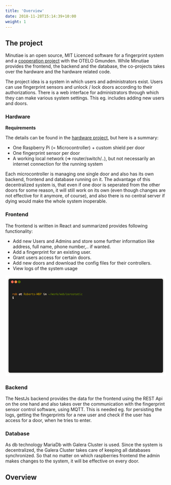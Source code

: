 ```yaml
---
title: 'Overview'
date: 2018-11-28T15:14:39+10:00
weight: 1
---
```


## The project

Minutiae is an open source, MIT Licenced software for a fingerprint system and a [cooperation project](link)
with the OTELO Gmunden.
While Minutiae provides the frontend, the backend and the database, the co-projects takes over the hardware and the
hardware related code.

The project idea is a system in which users and administrators exist. Users can use fingerprint sensors and unlock / lock doors according to their authorizations.
There is a web interface for administrators through which they can make various system settings. This eg. includes adding new users and doors.

### Hardware

**Requirements** 

The details can be found in the [hardware project](link), but here is a summary:
- One Raspberry Pi (= Microcontroller) + custom shield per door
- One fingerprint sensor per door
- A working local network (=> router/switch/..), but not necessarily an internet connection for the running system 

Each microcontroller is managing one single door and also has its own backend, frontend and database running on it.
The advantage of this decentralized system is, that even if one door is seperated from the other doors for some reason, it will still work on its own 
(even though changes are not effective for it anymore, of course), and also there is no central server if dying would make the whole system inoperable.

### Frontend

The frontend is written in React and summarized provides following functionality:

- Add new Users and Admins and store some further information like address, full name, phone number,.. if wanted.
- Add a fingerprint for an existing user.
- Grant users access for certain doors.
- Add new doors and download the config files for their controllers.
- View logs of the system usage

![Frontend Screencast](/terminal.gif)

### Backend

The NestJs backend provides the data for the frontend using the REST Api on the one hand 
and also takes over the communication with the fingerprint sensor control software, using MQTT.
This is needed eg. for persisting the logs, getting the fingerprints for a new user and check if the user has access for a door, when he tries to enter.

### Database

As db technology MariaDb with Galera Cluster is used. Since the system is decentralized, the Galera Cluster takes care of keeping all databases synchronized.
So that no matter on which raspberries frontend the admin makes changes to the system, it will be effective on every door.

## Overview